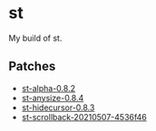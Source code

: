 # st
My build of st.

## Patches
* [st-alpha-0.8.2](https://github.com/lyd11250/st/blob/master/Patches/st-alpha-0.8.2.diff)
* [st-anysize-0.8.4](https://github.com/lyd11250/st/blob/master/Patches/st-anysize-0.8.4.diff)
* [st-hidecursor-0.8.3](https://github.com/lyd11250/st/blob/master/Patches/st-hidecursor-0.8.3.diff)
* [st-scrollback-20210507-4536f46](https://github.com/lyd11250/st/blob/master/Patches/st-scrollback-20210507-4536f46.diff)